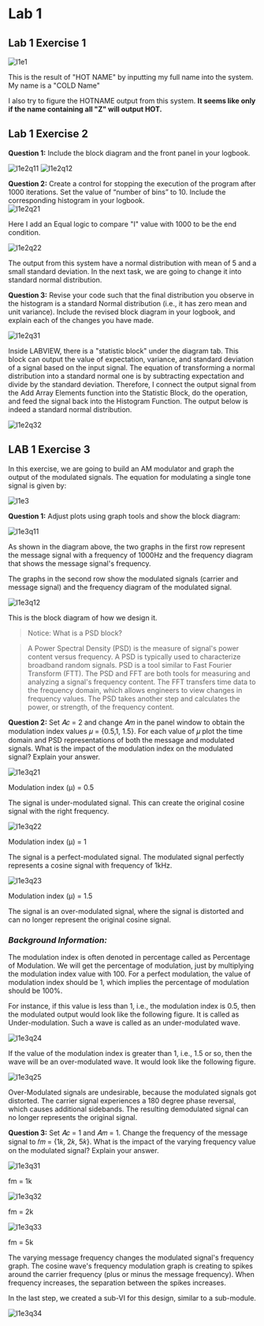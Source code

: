 # Lab 1

## Lab 1 Exercise 1
![l1e1](./images/GetImage.png)

This is the result of "HOT NAME" by inputting my full name into the system. My name is a "COLD Name" 

I also try to figure the HOTNAME output from this system. __It seems like only if the name containing all "Z" will output HOT.__ 

## Lab 1 Exercise 2 

__Question 1:__ Include the block diagram and the front panel in your logbook.  

![l1e2q11](./images/GetImage%20(1).png)
![l1e2q12](./images/GetImage%20(2).png)

__Question 2:__ Create a control for stopping the execution of the program after 1000 iterations. Set the value of “number of bins” to 10. Include the corresponding histogram in your logbook.  
![l1e2q21](./images/GetImage%20(3).png)

Here I add an Equal logic to compare "I" value with 1000 to be the end condition. 

![l1e2q22](./images/GetImage%20(4).png)

The output from this system have a normal distribution with mean of 5 and a small standard deviation. In the next task, we are going to change it into standard normal distribution. 
 
__Question 3:__ Revise your code such that the final distribution you observe in the histogram is a standard Normal distribution (i.e., it has zero mean and unit variance). Include the revised block diagram in your logbook, and explain each of the changes you have made. 

![l1e2q31](./images/GetImage%20(5).png)

Inside LABVIEW, there is a "statistic block" under the diagram tab. This block can output the value of expectation, variance, and standard deviation of a signal based on the input signal. The equation of transforming a normal distribution into a standard normal one is by subtracting expectation and divide by the standard deviation. Therefore, I connect the output signal from the Add Array Elements function into the Statistic Block, do the operation, and feed the signal back into the Histogram Function. The output below is indeed a standard normal distribution. 

![l1e2q32](./images/GetImage%20(6).png)

 ## LAB 1 Exercise 3 

In this exercise, we are going to build an AM modulator and graph the output of the modulated signals. The equation for modulating a single tone signal is given by: 
 
![l1e3](./images/19.PNG)

__Question 1:__ Adjust plots using graph tools and show the block diagram: 

![l1e3q11](./images/GetImage%20(7).png)

As shown in the diagram above, the two graphs in the first row represent the message signal with a frequency of 1000Hz and the frequency diagram that shows the message signal's frequency.  

The graphs in the second row show the modulated signals (carrier and message signal) and the frequency diagram of the modulated signal. 

![l1e3q12](./images/GetImage%20(8).png)


This is the block diagram of how we design it. 

 

>Notice: What is a PSD block? 

>A Power Spectral Density (PSD) is the measure of signal's power content versus frequency. A PSD is typically used to characterize broadband random signals. PSD is a tool similar to Fast Fourier Transform (FTT). The PSD and FFT are both tools for measuring and analyzing a signal's frequency content. The FFT transfers time data to the frequency domain, which allows engineers to view changes in frequency values. The PSD takes another step and calculates the power, or strength, of the frequency content. 

__Question 2:__ Set 𝐴𝑐 = 2 and change 𝐴𝑚 in the panel window to obtain the modulation index values 𝜇 = {0.5,1, 1.5}. For each value of 𝜇 plot the time domain and PSD representations of both the message and modulated signals. What is the impact of the modulation index on the modulated signal? Explain your answer. 
 
![l1e3q21](./images/GetImage%20(9).png)


Modulation index (μ) = 0.5 

The signal is under-modulated signal. This can create the original cosine signal with the right frequency. 

![l1e3q22](./images/GetImage%20(10).png)

Modulation index (μ) = 1 

The signal is a perfect-modulated signal. The modulated signal perfectly represents a cosine signal with frequency of 1kHz. 

![l1e3q23](./images/GetImage%20(11).png)

Modulation index (μ) = 1.5 

The signal is an over-modulated signal, where the signal is distorted and can no longer represent the original cosine signal. 

### __*Background Information:*__

The modulation index is often denoted in percentage called as Percentage of Modulation. We will get the percentage of modulation, just by multiplying the modulation index value with 100. For a perfect modulation, the value of modulation index should be 1, which implies the percentage of modulation should be 100%. 

For instance, if this value is less than 1, i.e., the modulation index is 0.5, then the modulated output would look like the following figure. It is called as Under-modulation. Such a wave is called as an under-modulated wave. 

![l1e3q24](./images/GetImage.jpeg)


If the value of the modulation index is greater than 1, i.e., 1.5 or so, then the wave will be an over-modulated wave. It would look like the following figure. 

![l1e3q25](./images/GetImage%20(1).jpeg)


Over-Modulated signals are undesirable, because the modulated signals got distorted. The carrier signal experiences a 180 degree phase reversal, which causes additional sidebands. The resulting demodulated signal can no longer represents the original signal. 

__Question 3:__ Set 𝐴𝑐 = 1 and 𝐴𝑚 = 1. Change the frequency of the message signal to 𝑓𝑚 = {1𝑘, 2𝑘, 5𝑘}. What is the impact of the varying frequency value on the modulated signal? Explain your answer.  

![l1e3q31](./images/GetImage%20(12).png)

fm = 1k 

![l1e3q32](./images/GetImage%20(13).png)

fm = 2k 

![l1e3q33](./images/GetImage%20(14).png)

fm = 5k 

The varying message frequency changes the modulated signal's frequency graph. The cosine wave's frequency modulation graph is creating to spikes around the carrier frequency (plus or minus the message frequency). When frequency increases, the separation between the spikes increases. 

 
In the last step, we created a sub-VI for this design, similar to a sub-module. 

![l1e3q34](./images/GetImage%20(15).png)